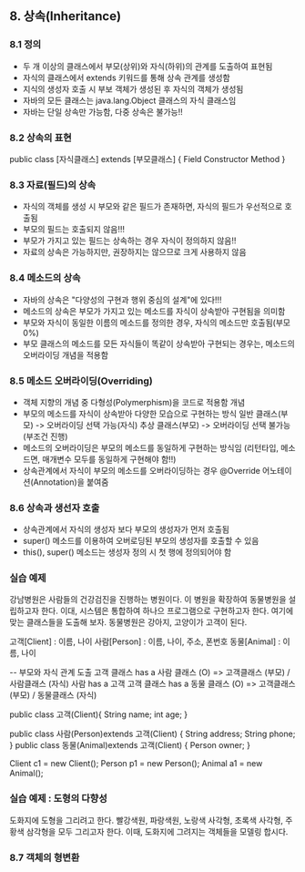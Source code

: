## 8. 상속(Inheritance)

### 8.1 정의
- 두 개 이상의 클래스에서 부모(상위)와 자식(하위)의 관계를 도출하여 표현됨
- 자식의 클래스에서 extends 키워드를 통해 상속 관계를 생성함
- 지식의 생성자 호출 시 부보 객체가 생성된 후 자식의 객체가 생성됨
- 자바의 모든 클래스는 java.lang.Object 클래스의 자식 클래스임
- 자바는 단일 상속만 가능함, 다중 상속은 불가능!!

### 8.2 상속의 표현
public class [자식클래스] extends [부모클래스] {
	Field
	Constructor
	Method
}

### 8.3 자료(필드)의 상속
- 자식의 객체를 생성 시 부모와 같은 필드가 존재하면, 자식의 필드가 우선적으로 호출됨
- 부모의 필드는 호출되지 않음!!!
- 부모가 가지고 있는 필드는 상속하는 경우 자식이 정의하지 않음!!
- 자료의 상속은 가능하지만, 권장하지는 않으므로 크게 사용하지 않음

### 8.4 메소드의 상속
- 자바의 상속은 "다양성의 구현과 행위 중심의 설계"에 있다!!!
- 메소드의 상속은 부모가 가지고 있는 메소드를 자식이 상속받아 구현됨을 의미함
- 부모와 자식이 동일한 이름의 메소드를 정의한 경우, 자식의 메소드만 호출됨(부모 0%)
- 부모 클래스의 메소드를 모든 자식들이 똑같이 상속받아 구현되는 경우는, 메소드의 오버라이딩 개념을 적용함

### 8.5 메소드 오버라이딩(Overriding)
- 객체 지향의 개념 중 다형성(Polymerphism)을 코드로 적용함 개념
- 부모의 메소드를 자식이 상속받아 다양한 모습으로 구현하는 방식 
	일반 클래스(부모) -> 오버라이딩 선택 가능(자식)
	추상 클래스(부모) -> 오버라이딩 선택 불가능(부조건 진행)
- 메소드의 오버라이딩은 부모의 메소드를 동일하게 구현하는 방식임
  (리턴타입, 메소드면, 매개변수 모두를 동일하게 구현해야 함!!)
- 상속관계에서 자식이 부모의 메소드를 오버라이딩하는 경우 @Override 어노테이션(Annotation)을 붙여줌


### 8.6 상속과 생선자 호출
- 상속관계에서 자식의 생성자 보다 부모의 생성자가 먼저 호출됨
- super() 메소드를 이용하여 오버로딩된 부모의 생성자를 호출할 수 있음
- this(), super() 메소드는 생성자 정의 시 첫 행에 정의되어야 함



### 실습 예제
강남병원은 사람들의 건강검진을 진행하는 병원이다. 이 병원을 확장하여 동물병원을 설립하고자 한다.
이대, 시스템은 통합하여 하나으 프로그램으로 구현하고자 한다.
여기에 맞는 클래스들을 도출해 보자. 동물병원은 강아지, 고양이가 고객이 된다.

고객[Client] : 이름, 나이
사람[Person] : 이름, 나이, 주소, 폰번호
동물[Animal] : 이름, 나이

-- 부모와 자식 관계 도출
고객 클래스 has a 사람 클래스 (O) => 고객클래스 (부모) / 사람클래스 (자식)
사람 has a 고객
고객 클래스 has a 동물 클래스 (O) => 고객클래스 (부모) / 동물클래스 (자식)

public class 고객(Client){
	String name;
	int age;
}

public class 사람(Person)extends 고객(Client) {
	String address;
	String phone;
}
public class 동물(Animal)extends 고객(Client) {
	Person owner;
}

Client c1 = new Client();
Person p1 = new Person();
Animal a1 = new Animal();

### 실습 예제 : 도형의 다향성
도화지에 도형을 그리려고 한다.
빨강색원, 파랑색원, 노랑색 사각형, 초록색 사각형, 주황색 삼각형을 모두 그리고자 한다.
이때, 도화지에 그려지는 객체들을 모델링 합시다.

### 8.7 객체의 형변환 







